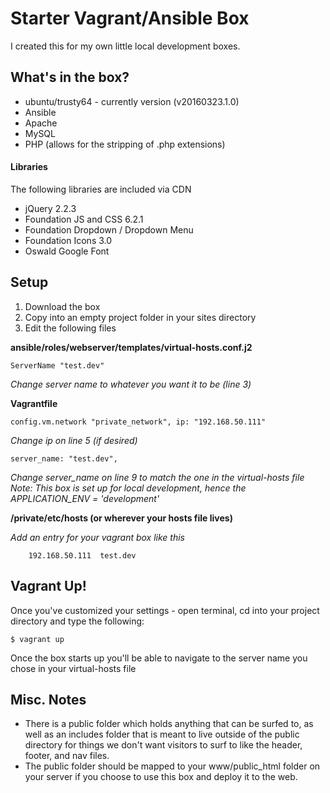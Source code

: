 # Starter Vagrant/Ansible Box
I created this for my own little local development boxes. 

## What's in the box?
+ ubuntu/trusty64 - currently version (v20160323.1.0)
+ Ansible
+ Apache
+ MySQL
+ PHP (allows for the stripping of .php extensions)

#### Libraries
The following libraries are included via CDN

+ jQuery 2.2.3
+ Foundation JS and CSS 6.2.1
+ Foundation Dropdown / Dropdown Menu
+ Foundation Icons 3.0
+ Oswald Google Font

## Setup
1. Download the box
2. Copy into an empty project folder in your sites directory
3. Edit the following files

__ansible/roles/webserver/templates/virtual-hosts.conf.j2__

    ServerName "test.dev"

*Change server name to whatever you want it to be (line 3)*

__Vagrantfile__

    config.vm.network "private_network", ip: "192.168.50.111"

*Change ip on line 5 (if desired)*

    server_name: "test.dev",

*Change server_name on line 9 to match the one in the virtual-hosts file*
*Note: This box is set up for local development, hence the APPLICATION_ENV = 'development'*

__/private/etc/hosts (or wherever your hosts file lives)__

*Add an entry for your vagrant box like this*

        192.168.50.111  test.dev

## Vagrant Up!
Once you've customized your settings - open terminal, cd into your project directory and type the following:

    $ vagrant up

Once the box starts up you'll be able to navigate to the server name you chose in your virtual-hosts file

## Misc. Notes
+ There is a public folder which holds anything that can be surfed to, as well as an includes folder that is meant to live outside of the public directory for things we don't want visitors to surf to like the header, footer, and nav files.
+ The public folder should be mapped to your www/public_html folder on your server if you choose to use this box and deploy it to the web.